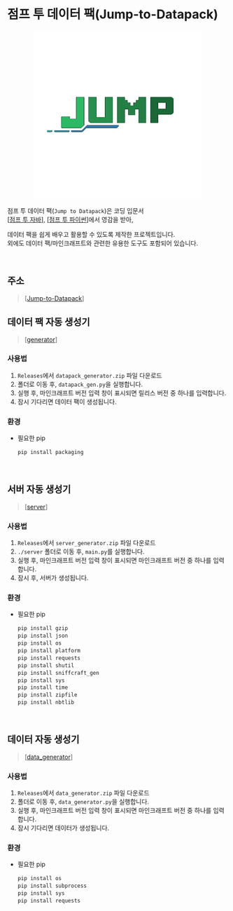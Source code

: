 # 점프 투 데이터 팩(Jump-to-Datapack)

<div align="center"><img src="assets/icon.png" height="384"/></div>

점프 투 데이터 팩(`Jump to Datapack`)은 코딩 입문서  
[[점프 투 자바](https://wikidocs.net/book/31)], [[점프 투 파이썬](https://wikidocs.net/book/1)]에서 영감을 받아,

데이터 팩을 쉽게 배우고 활용할 수 있도록 제작한 프로젝트입니다.  
외에도 데이터 팩/마인크래프트와 관련한 유용한 도구도 포함되어 있습니다.

<br/>

## 주소
> [[Jump-to-Datapack](https://quam-12.github.io/Jump-to-Datapack/)]



## 데이터 팩 자동 생성기
> [[generator](util/datapack_gen.py)]

### 사용법
1. `Releases`에서 `datapack_generator.zip` 파일 다운로드
2. 폴더로 이동 후, `datapack_gen.py`을 실행합니다.
3. 실행 후, 마인크래프트 버전 입력 창이 표시되면 릴리스 버전 중 하나를 입력합니다.
4. 잠시 기다리면 데이터 팩이 생성됩니다.

### 환경
- 필요한 pip
  ```bash
  pip install packaging
  ```

<br/>

## 서버 자동 생성기
> [[server](util/server/main.py)]

### 사용법
1. `Releases`에서 `server_generator.zip` 파일 다운로드
2. `./server` 폴더로 이동 후, `main.py`를 실행합니다.
3. 실행 후, 마인크래프트 버전 입력 창이 표시되면 마인크래프트 버전 중 하나를 입력합니다.
4. 잠시 후, 서버가 생성됩니다.

### 환경
- 필요한 pip
  ```bash
  pip install gzip
  pip install json
  pip install os
  pip install platform
  pip install requests
  pip install shutil
  pip install sniffcraft_gen
  pip install sys
  pip install time
  pip install zipfile
  pip install nbtlib
  ```

<br/>

## 데이터 자동 생성기
> [[data_generator](util/data_generator.py)]

### 사용법
1. `Releases`에서 `data_generator.zip` 파일 다운로드
2. 폴더로 이동 후, `data_generator.py`을 실행합니다.
3. 실행 후, 마인크래프트 버전 입력 창이 표시되면 마인크래프트 버전 중 하나를 입력합니다.
4. 잠시 기다리면 데이터가 생성됩니다.

### 환경
- 필요한 pip
  ```bash
  pip install os
  pip install subprocess
  pip install sys
  pip install requests
  ```